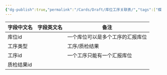 ```yaml
---
{"dg-publish":true,"permalink":"/Cards/Draft/库位工序关联表/","tags":["蝶创I-MES/MES/江淮毅昌"]}
---
```




| **字段中文名** | **字段英文名** | **备注**           |
| --------- | --------- | ---------------- |
| 库位id      |           | 一个库位可以是多个工序的汇报库位 |
| 工序类型      |           | 工序/质检结果          |
| 工序id      |           | 一个工序只能有一个汇报库位    |
| 质检结果id    |           |                  |

